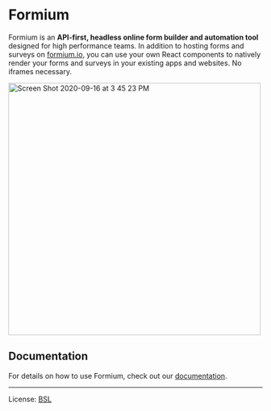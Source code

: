 # Formium

Formium is an **API-first, headless online form builder and automation tool** designed for high performance teams. In addition to hosting forms and surveys on [formium.io](https://formium.io), you can use your own React components to natively render your forms and surveys in your existing apps and websites. No iframes necessary.

<img width="500" alt="Screen Shot 2020-09-16 at 3 45 23 PM" src="https://user-images.githubusercontent.com/4060187/93385376-31759a00-f834-11ea-8ddf-55279f2f3259.png">

## Documentation

For details on how to use Formium, check out our [documentation](https://formium.io/docs). 

---

License: [BSL](LICENSE)
